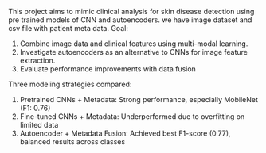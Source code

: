 This project aims to mimic clinical analysis for skin disease detection using pre trained models of CNN and autoencoders. 
we have image dataset and csv file with patient meta data. 
Goal:
1. Combine image data and clinical features using multi-modal learning.
2. Investigate autoencoders as an alternative to CNNs for image feature extraction.
3. Evaluate performance improvements with data fusion

Three modeling strategies compared:
1. Pretrained CNNs + Metadata: Strong performance, especially MobileNet (F1: 0.76)
2. Fine-tuned CNNs + Metadata: Underperformed due to overfitting on limited data
3. Autoencoder + Metadata Fusion: Achieved best F1-score (0.77), balanced results across classes
